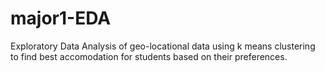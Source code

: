 # major1-EDA
Exploratory Data Analysis of geo-locational data using k means clustering to find best accomodation for students based on their preferences.
